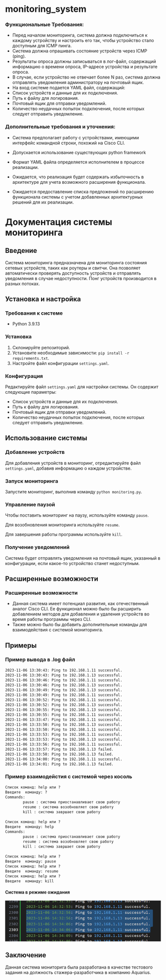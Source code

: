 # monitoring_system

### Функциональные Требования:
- Перед началом мониторинга, система должна подключиться к
каждому устройству и настроить его так, чтобы устройство стало
доступным для ICMP пинга.
- Система должна опрашивать состояние устройств через ICMP (ping).
- Результаты опроса должны записываться в лог-файл, содержащий
информацию о времени опроса, IP-адресе устройства и
результате опроса.
- В случае, если устройство не отвечает более N раз, система должна
отправлять уведомления администратору на почтовый ящик.
- На вход системе подается YAML файл, содержащий:
- Список устройств и данные для их подключения.
- Путь к файлу для логирования.
- Почтовый ящик для отправки уведомлений.
- Количество неудачных попыток подключения, после
которых следует отправить уведомление.

### Дополнительные требования и уточнения:
- Система предполагает работу с устройствами, имеющими
интерфейс командной строки, похожий на Cisco CLI.

- Допускается использование существующих python framework
- Формат YAML файла определяется исполнителем в процессе
реализации.

- Ожидается, что реализация будет содержать избыточность в
архитектуре для учета возможного расширения функционала.
- Ожидается предоставление списка предложений по расширению
функционала системы с учетом добавленных архитектурных
решений для их реализации.


# Документация системы мониторинга

## Введение
Система мониторинга предназначена для мониторинга состояния сетевых устройств, таких как роутеры и свитчи. Она позволяет автоматически проверять доступность устройств и отправлять уведомления в случае недоступности. Понг устройств производится в разных потоках. 

## Установка и настройка
### Требования к системе
- Python 3.9.13

### Установка
1. Склонируйте репозиторий.
2. Установите необходимые зависимости: `pip install -r requirements.txt`.
3. Настройте файл конфигурации `settings.yaml`.

### Конфигурация
Редактируйте файл `settings.yaml` для настройки системы. Он содержит следующие параметры:
- Список устройств и данные для их подключения.
- Путь к файлу для логирования.
- Почтовый ящик для отправки уведомлений.
- Количество неудачных попыток подключения, после которых следует отправить уведомление.

## Использование системы
### Добавление устройств
Для добавления устройств в мониторинг, отредактируйте файл `settings.yaml`, добавив информацию о каждом устройстве.

### Запуск мониторинга
Запустите мониторинг, выполнив команду `python monitoring.py`.

### Управление паузой
Чтобы поставить мониторинг на паузу, используйте команду `pause`.

 Для возобновления мониторинга используйте `resume`.

 Для завершения работы программы используйте `kill`.

### Получение уведомлений
Система будет отправлять уведомления на почтовый ящик, указанный в конфигурации, если какое-то устройство станет недоступным.

## Расширенные возможности
<!-- ### API
Система предоставляет API для взаимодействия с ней (описать API и его использование). -->

### Расширенные возможности
- Данная система имеет потенциал развития, как отечественный аналог Cisco CLI. Ее функционал можно было бы расширить добавлением методов для добавления и удаления устройств во время работы программы через CLI.
- Также можно было бы добавить дополнительные команды для взаимодействия с системой мониторинга.

## Примеры
### Пример вывода в .log файл
```
2023-11-06 13:30:43: Ping to 192.168.1.11 successful.
2023-11-06 13:30:43: Ping to 192.168.1.13 successful.
2023-11-06 13:30:46: Ping to 192.168.1.11 successful.
2023-11-06 13:30:46: Ping to 192.168.1.13 successful.
2023-11-06 13:30:49: Ping to 192.168.1.13 successful.
2023-11-06 13:30:49: Ping to 192.168.1.11 successful.
2023-11-06 13:30:52: Ping to 192.168.1.11 successful.
2023-11-06 13:30:52: Ping to 192.168.1.13 successful.
2023-11-06 13:30:55: Ping to 192.168.1.13 successful.
2023-11-06 13:30:55: Ping to 192.168.1.11 successful.
2023-11-06 13:33:47: Ping to 192.168.1.11 successful.
2023-11-06 13:33:50: Ping to 192.168.1.13 successful.
2023-11-06 13:33:50: Ping to 192.168.1.11 successful.
2023-11-06 13:33:53: Ping to 192.168.1.11 successful.
2023-11-06 13:33:53: Ping to 192.168.1.13 successful.
2023-11-06 13:33:56: Ping to 192.168.1.11 successful.
2023-11-06 13:33:57: Ping to 192.168.1.13 failed.
2023-11-06 13:33:58: Ping to 192.168.1.13 failed.
2023-11-06 13:34:00: Ping to 192.168.1.11 successful.
2023-11-06 13:34:01: Ping to 192.168.1.13 failed.
```

### Пример взаимодейстия с системой через косоль
```
Список команд: help или ?
Введите  команду: ?
Commands:
        pause : система приостанавливает свою работу
        resume : система возобновляет свою работу
        kill : система завршает свою работу

Список команд: help или ?
Введите  команду: help
Commands:
        pause : система приостанавливает свою работу
        resume : система возобновляет свою работу
        kill : система завршает свою работу

Список команд: help или ?
Введите  команду: pause
Список команд: help или ?
Введите  команду: resume
Список команд: help или ?
Введите  команду: kill
```
#### Система в режиме ожидания
![Система была в режиме ожидания](image-1.png)

## Заключение
Данная система мониторига была разработана в качестве тестового задания на должность стажера-разработчика в компанию Aquarius.

